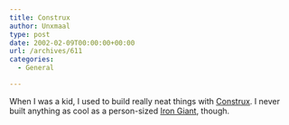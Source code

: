 ```yaml
---
title: Construx
author: Unxmaal
type: post
date: 2002-02-09T00:00:00+00:00
url: /archives/611
categories:
  - General

---
```

When I was a kid, I used to build really neat things with [Construx][1]. I never built anything as cool as a person-sized [Iron Giant][2], though.

 [1]: http://www.go-to.de/sign/tg/tgwa/inhalt/werbung/FisherPrice/FP05.html
 [2]: http://www.angelfire.com/la/paw/giant.html